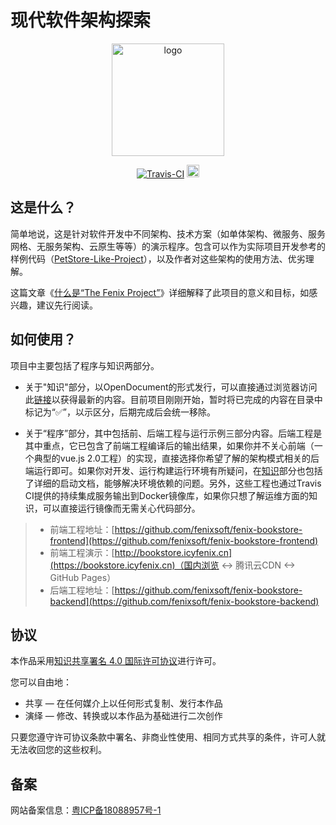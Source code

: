 # 现代软件架构探索

<p align="center">
  <a href="http://icyfenix.cn" target="_blank">
    <img width="180" src="http://icyfenix.cn/images/logo-color.png" alt="logo">
  </a>
</p>
<p align="center">
  <a href="" style="display:inline-block"><img src="https://api.travis-ci.com/fenixsoft/awesome-fenix.svg?branch=master" alt="Travis-CI"></a>
  <a href="https://creativecommons.org/licenses/by/4.0/"  target="_blank" style="display:inline-block"><img src="http://icyfenix.cn/images/license-cc.png" alt="License" height="20"></a>
</p>


## 这是什么？

简单地说，这是针对软件开发中不同架构、技术方案（如单体架构、微服务、服务网格、无服务架构、云原生等等）的演示程序。包含可以作为实际项目开发参考的样例代码（[PetStore-Like-Project](https://www.oracle.com/technetwork/cn/java/javaee/overview/index-136650.html)），以及作者对这些架构的使用方法、优劣理解。

这篇文章《[什么是“The Fenix Project”](http://icyfenix.cn/introduction/about-the-fenix-project.html)》详细解释了此项目的意义和目标，如感兴趣，建议先行阅读。



## 如何使用？

项目中主要包括了程序与知识两部分。

- 关于"知识"部分，以OpenDocument的形式发行，可以直接通过浏览器访问此[链接](http://icyfenix.cn )以获得最新的内容。目前项目刚刚开始，暂时将已完成的内容在目录中标记为“:white_check_mark:”，以示区分，后期完成后会统一移除。

- 关于“程序”部分，其中包括前、后端工程与运行示例三部分内容。后端工程是其中重点，它已包含了前端工程编译后的输出结果，如果你并不关心前端（一个典型的vue.js 2.0工程）的实现，直接选择你希望了解的架构模式相关的后端运行即可。如果你对开发、运行构建运行环境有所疑问，在[知识](http://icyfenix.cn/deployment/deployment-env-setup/)部分也包括了详细的启动文档，能够解决环境依赖的问题。另外，这些工程也通过Travis CI提供的持续集成服务输出到Docker镜像库，如果你只想了解运维方面的知识，可以直接运行镜像而无需关心代码部分。
> - 前端工程地址：[https://github.com/fenixsoft/fenix-bookstore-frontend](https://github.com/fenixsoft/fenix-bookstore-frontend)
> - 前端工程演示：[http://bookstore.icyfenix.cn](https://bookstore.icyfenix.cn)（国内浏览 <-> 腾讯云CDN <-> GitHub Pages）
> - 后端工程地址：[https://github.com/fenixsoft/fenix-bookstore-backend](https://github.com/fenixsoft/fenix-bookstore-backend)



## 协议

本作品采用[知识共享署名 4.0 国际许可协议](http://creativecommons.org/licenses/by/4.0/)进行许可。 

您可以自由地：

- 共享 — 在任何媒介上以任何形式复制、发行本作品
- 演绎 — 修改、转换或以本作品为基础进行二次创作

只要您遵守许可协议条款中署名、非商业性使用、相同方式共享的条件，许可人就无法收回您的这些权利。



## 备案

网站备案信息：[粤ICP备18088957号-1](http://beian.miit.gov.cn/)